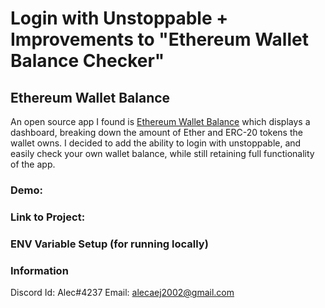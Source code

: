 # Login with Unstoppable + Improvements to "Ethereum Wallet Balance Checker"

## Ethereum Wallet Balance

An open source app I found is [Ethereum Wallet Balance](https://www.ethereumwalletbalance.com/) which displays a dashboard, breaking down the amount of Ether and ERC-20 tokens the wallet owns. I decided to add the ability to login with unstoppable, and easily check your own wallet balance, while still retaining full functionality of the app.  

### Demo: 

### Link to Project: 


### ENV Variable Setup (for running locally)

### Information
Discord Id: Alec#4237
Email: alecaej2002@gmail.com
